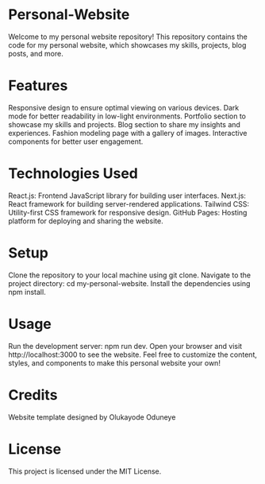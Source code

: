 # Personal-Website

Welcome to my personal website repository! This repository contains the code for my personal website, which showcases my skills, projects, blog posts, and more.

# Features
Responsive design to ensure optimal viewing on various devices.
Dark mode for better readability in low-light environments.
Portfolio section to showcase my skills and projects.
Blog section to share my insights and experiences.
Fashion modeling page with a gallery of images.
Interactive components for better user engagement.

# Technologies Used
React.js: Frontend JavaScript library for building user interfaces.
Next.js: React framework for building server-rendered applications.
Tailwind CSS: Utility-first CSS framework for responsive design.
GitHub Pages: Hosting platform for deploying and sharing the website.

# Setup
Clone the repository to your local machine using git clone.
Navigate to the project directory: cd my-personal-website.
Install the dependencies using npm install.

# Usage
Run the development server: npm run dev.
Open your browser and visit http://localhost:3000 to see the website.
Feel free to customize the content, styles, and components to make this personal website your own!

# Credits
Website template designed by Olukayode Oduneye

# License
This project is licensed under the MIT License.
